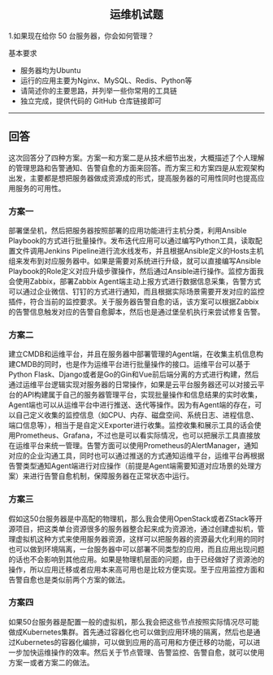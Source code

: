 ## <center>运维机试题</center>

1.如果现在给你 50 台服务器，你会如何管理？

基本要求

* 服务器均为Ubuntu
*  运行的应用主要为Nginx、MySQL、Redis、Python等
* 请简述你的主要思路，并列举一些你常用的工具链
* 独立完成，提供代码的 GitHub 仓库链接即可

***

## 回答

这次回答分了四种方案。方案一和方案二是从技术细节出发，大概描述了个人理解的管理思路和告警通知、告警自愈的方面来回答。而方案三和方案四是从宏观架构出发，主要都是想把服务器做成资源成的形式，提高服务器的可用性同时也提高应用服务的可用性。


### 方案一

部署堡垒机，然后把服务器按照部署的应用功能进行主机分类，利用Ansible Playbook的方式进行批量操作。发布迭代应用可以通过编写Python工具，读取配置文件调用Jenkins Pipeline进行流水线发布，并且根据Ansible定义的Hosts主机组来发布到对应服务器中。如果是需要对系统进行升级，就可以直接编写Ansible Playbook的Role定义对应升级步骤操作，然后通过Ansible进行操作。监控方面我会使用Zabbix，部署Zabbix Agent端主动上报方式进行数据信息采集，告警方式可以通过企业微信、钉钉的方式进行通知，而且根据实际场景需要开发对应的监控插件，符合当前的监控要求。关于服务器告警自愈的话，该方案可以根据Zabbix的告警信息触发对应的告警自愈脚本，然后也是通过堡垒机执行来尝试修复告警。



### 方案二

建立CMDB和运维平台，并且在服务器中部署管理的Agent端，在收集主机信息构建CMDB的同时，也是作为运维平台进行批量操作的接口。运维平台可以基于Python Flask、Django或者是Go的Gin和Vue前后端分离的方式进行构建，然后通过运维平台逻辑实现对服务器的日常操作，如果是云平台服务器还可以对接云平台的API构建属于自己的服务器管理平台，实现批量操作和信息结果的实时收集，Agent端也可以从运维平台中进行推送、迭代等操作。因为有Agent端的存在，可以自己定义收集的监控信息（如CPU、内存、磁盘空间、系统日志、进程信息、端口信息等），相当于是自定义Exporter进行收集。监控收集和展示工具的话会使用Prometheus、Grafana，不过也是可以看实际情况，也可以把展示工具直接放在运维平台来统一管理。告警方面可以使用Prometheus的AlertManager，通知对应的企业沟通工具，同时也可以通过推送的方式通知运维平台，运维平台再根据告警类型通知Agent端进行对应操作（前提是Agent端需要知道对应场景的处理方案）来进行告警自愈机制，保障服务器在正常状态中运行。



### 方案三

假如这50台服务器是中高配的物理机，那么我会使用OpenStack或者ZStack等开源项目，把这类单台资源很多的服务器整合起来成为资源池，通过创建虚拟机，管理虚拟机这种方式来使用服务器资源，这样可以把服务器的资源最大化利用的同时也可以做到环境隔离，一台服务器中可以部署不同类型的应用，而且应用出现问题的话也不会影响到其他应用。如果是物理机层面的问题，由于已经做好了资源池的操作，所以应用迁移或者应用本来高可用也是比较方便实现。至于应用监控方面和告警自愈也是类似前两个方案的做法。


### 方案四

如果50台服务器是配置一般的虚拟机，那么我会把这些节点按照实际情况尽可能做成Kubernetes集群。首先通过容器化也可以做到应用环境的隔离，然后也是通过Kubernetes的容器化编排，可以做到应用的高可用和方便迁移的功能，可以进一步加快运维操作的效率。然后关于节点管理、告警监控、告警自愈，就可以使用方案一或者方案二的做法。



